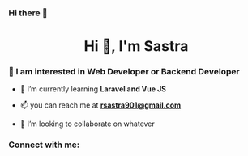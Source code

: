 ### Hi there 👋

<h1 align="center">Hi 👋, I'm Sastra</h1>
<h3>👀 I am interested in Web Developer or Backend Developer</h3>

- 🌱 I’m currently learning **Laravel and Vue JS**

- 📫 you can reach me at **rsastra901@gmail.com**

- 💞️ I’m looking to collaborate on whatever

<h3 align="left">Connect with me:</h3>
<p align="left">
</p>
